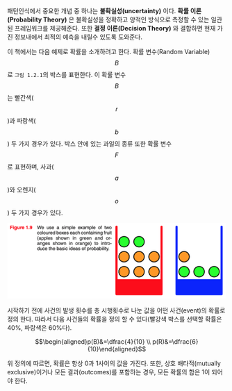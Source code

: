 패턴인식에서 중요한 개념 중 하나는 **불확실성(uncertainty)** 이다. **확률 이론(Probability Theory)** 은 불확실성을 정확하고 양적인 방식으로 측정할 수 있는 일관된 프레임워크를 제공해준다. 또한 **결정 이론(Decision Theory)** 와 결합하면 현재 가진 정보내에서 최적의 예측을 내릴수 있도록 도와준다.

이 책에서는 다음 예제로 확률을 소개하려고 한다. 확률 변수(Random Variable) $$B$$로 `그림 1.2.1`의 박스를 표현한다. 이 확률 변수 $$B$$는 빨간색($$r$$)과 파랑색($$b$$) 두 가지 경우가 있다. 박스 안에 있는 과일의 종류 또한 확률 변수 $$F$$로 표현하며, 사과($$a$$)와 오렌지($$o$$) 두 가지 경우가 있다. 

![1.2.1](/figs/chapter-1/1.2.1-f1.9.png)

시작하기 전에 사건의 발생 횟수를 총 시행횟수로 나눈 값을 어떤 사건(event)의 확률로 정의 한다. 따라서 다음 사건들의 확률을 정의 할 수 있다(빨강색 박스를 선택할 확률은 40%, 파랑색은 60%다). 

$$\begin{aligned}p(B)&=\dfrac{4}{10} \\ p(R)&=\dfrac{6}{10}\end{aligned}$$

위 정의에 따르면, 확률은 항상 0과 1사이의 값을 가진다. 또한, 상호 배타적(mutually exclusive)이거나 모든 결과(outcomes)를 포함하는 경우, 모든 확률의 합은 1이 되어야 한다.



